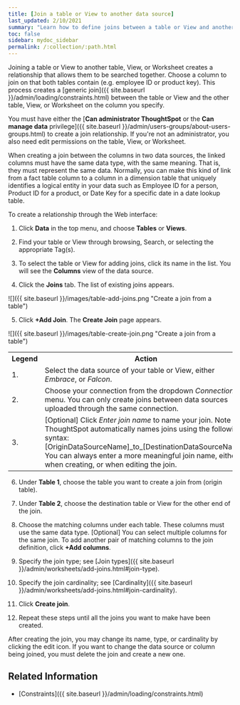 ```yaml
---
title: [Join a table or View to another data source]
last_updated: 2/10/2021
summary: "Learn how to define joins between a table or View and another table, View, or Worksheet"
toc: false
sidebar: mydoc_sidebar
permalink: /:collection/:path.html
---
```

Joining a table or View to another table, View, or Worksheet creates a relationship that allows them to be searched together. Choose a column to join on that both tables contain (e.g. employee ID or product key). This process creates a [generic join]({{ site.baseurl }}/admin/loading/constraints.html) between the table or View and the other table, View, or Worksheet on the column you specify.

You must have either the [**Can administrator ThoughtSpot** or the **Can manage data** privilege]({{ site.baseurl }}/admin/users-groups/about-users-groups.html) to create a join relationship. If you're not an administrator, you also need edit permissions on the table, View, or Worksheet.

When creating a join between the columns in two data sources, the linked columns must have the same data type, with the same meaning. That is, they must represent the same data. Normally, you can make this kind of link from a fact table column to a column in a dimension table that uniquely identifies a logical entity in your data such as Employee ID for a person, Product ID for a product, or Date Key for a specific date in a date lookup table.

To create a relationship through the Web interface:

1. Click **Data** in the top menu, and choose **Tables** or **Views**.

2. Find your table or View through browsing, Search, or selecting the appropriate Tag(s).

3. To select the table or View for adding joins, click its name in the list. You will see the **Columns** view of the data source.

4. Click the **Joins** tab. The list of existing joins appears.

![]({{ site.baseurl }}/images/table-add-joins.png "Create a join from a table")

5. Click **+Add Join**. The **Create Join** page appears.

![]({{ site.baseurl }}/images/table-create-join.png "Create a join from a table")
<table>
    <tr>
      <th>Legend</th>
      <th>Action</th>
    </tr>
    <tr>
      <td>1.</td>
      <td>Select the data source of your table or View, either <em>Embrace</em>, or <em>Falcon</em>.</td>
    </tr>
    <tr>
      <td>2.</td>
      <td>Choose your connection from the dropdown <em>Connection</em> menu. You can only create joins between data sources uploaded through the same connection.</td>
    </tr>
    <tr>
      <td>3.</td>
      <td>[Optional] Click <em> Enter join name</em> to name your join. Note that ThoughtSpot automatically names joins using the following syntax: [OriginDataSourceName]_to_[DestinationDataSourceName]. You can always enter a more meaningful join name, either when creating, or when editing the join.</td>
    </tr>
  </table>

6. Under **Table 1**, choose the table you want to create a join from (origin table).

7. Under **Table 2**, choose the destination table or View for the other end of the join.

8. Choose the matching columns under each table. These columns must use the same data type. [Optional] You can select multiple columns for the same join. To add another pair of matching columns to the join definition, click **+Add columns**.

9. Specify the join type; see [Join types]({{ site.baseurl }}/admin/worksheets/add-joins.html#join-type).

10. Specify the join cardinality; see [Cardinality]({{ site.baseurl }}/admin/worksheets/add-joins.html#join-cardinality).

11. Click **Create join**.

12. Repeat these steps until all the joins you want to make have been created.

After creating the join, you may change its name, type, or cardinality by clicking the edit icon. If you want to change the data source or column being joined, you must delete the join and create a new one.

## Related Information

-   [Constraints]({{ site.baseurl }}/admin/loading/constraints.html)
